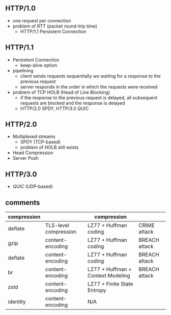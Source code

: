 ## HTTP/1.0
  - one request per connection
  - problem of RTT (packet round-trip time)
    - HTTP/1.1 Persistent Connection

## HTTP/1.1
  - Persistent Connection
    - keep-alive option
  - pipelining
    - client sends requests sequentially wo waiting for a response to the previous request
    - server responds in the order in which the requests were received
  - problem of TCP HOLB (Head of Line Blocking)
    - if the response to the previous request is delayed, all subsequent requests are blocked and the response is delayed
    - HTTP/2.0 SPDY, HTTP/3.0 QUIC

## HTTP/2.0
  - Multiplexed streams
    - SPDY (TCP-based)
    - problem of HOLB still exists
  - Head Compression
  - Server Push

## HTTP/3.0
  - QUIC (UDP-based)

## comments

| compression      |                       | compression                        |               |
| --               | --                    | --                                 | --            |
| deflate          | TLS-level compression | LZ77 + Huffman coding              | CRIME attack  |
| gzip             | content-encoding      | LZ77 + Huffman coding              | BREACH attack |
| deflate          | content-encoding      | LZ77 + Huffman coding              | BREACH attack |
| br               | content-encoding      | LZ77 + Huffman + Context Modeling  | BREACH attack |
| zstd             | content-encoding      | LZ77 + Finite State Entropy        |               |
| identity         | content-encoding      | N/A                                |               |
